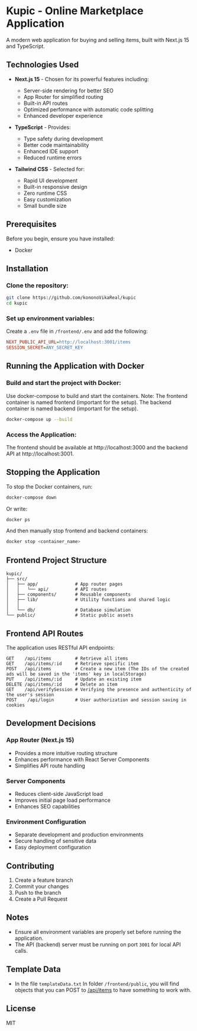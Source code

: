 # Kupic - Online Marketplace Application

A modern web application for buying and selling items, built with Next.js 15 and TypeScript.

## Technologies Used

- **Next.js 15** - Chosen for its powerful features including:

  - Server-side rendering for better SEO
  - App Router for simplified routing
  - Built-in API routes
  - Optimized performance with automatic code splitting
  - Enhanced developer experience

- **TypeScript** - Provides:

  - Type safety during development
  - Better code maintainability
  - Enhanced IDE support
  - Reduced runtime errors

- **Tailwind CSS** - Selected for:
  - Rapid UI development
  - Built-in responsive design
  - Zero runtime CSS
  - Easy customization
  - Small bundle size

## Prerequisites

Before you begin, ensure you have installed:

- Docker

## Installation

### Clone the repository:

```bash
git clone https://github.com/kononoVikaReal/kupic
cd kupic
```

### Set up environment variables:

Create a `.env` file in `/frontend/.env` and add the following:

```ini
NEXT_PUBLIC_API_URL=http://localhost:3001/items
SESSION_SECRET=ANY_SECRET_KEY
```

## Running the Application with Docker

### Build and start the project with Docker:

Use docker-compose to build and start the containers.
Note:
The frontend container is named frontend (important for the setup).
The backend container is named backend (important for the setup).

```bash
docker-compose up --build
```

### Access the Application:

The frontend should be available at http://localhost:3000 and the backend API at http://localhost:3001.

## Stopping the Application

To stop the Docker containers, run:

```bash
docker-compose down
```

Or write:

```bash
docker ps
```

And then manually stop frontend and backend containers:

```bash
docker stop <container_name>
```

## Frontend Project Structure

```
kupic/
├── src/
│   ├── app/              # App router pages
│   │   └── api/          # API routes
│   ├── components/       # Reusable components
│   ├── lib/              # Utility functions and shared logic
│   │
│   └── db/               # Database simulation
└── public/               # Static public assets
```

## Frontend API Routes

The application uses RESTful API endpoints:

```http
GET    /api/items         # Retrieve all items
GET    /api/items/:id     # Retrieve specific item
POST   /api/items         # Create a new item (The IDs of the created ads will be saved in the 'items' key in localStorage)
PUT    /api/items/:id     # Update an existing item
DELETE /api/items/:id     # Delete an item
GET    /api/verifySession # Verifying the presence and authenticity of the user's session
POST    /api/login        # User authorization and session saving in cookies
```

## Development Decisions

### App Router (Next.js 15)

- Provides a more intuitive routing structure
- Enhances performance with React Server Components
- Simplifies API route handling

### Server Components

- Reduces client-side JavaScript load
- Improves initial page load performance
- Enhances SEO capabilities

### Environment Configuration

- Separate development and production environments
- Secure handling of sensitive data
- Easy deployment configuration

## Contributing

1. Create a feature branch
2. Commit your changes
3. Push to the branch
4. Create a Pull Request

## Notes

- Ensure all environment variables are properly set before running the application.
- The API (backend) server must be running on port `3001` for local API calls.

## Template Data

- In the file `templateData.txt` In folder `/frontend/public`, you will find objects that you can POST to [/api/items](http://localhost:3001/items) to have something to work with.

## License

MIT
